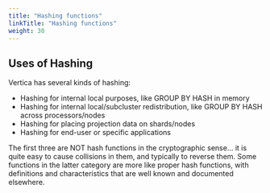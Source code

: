 ```yaml
---
title: "Hashing functions"
linkTitle: "Hashing functions"
weight: 30
---
```


## Uses of Hashing

Vertica has several kinds of hashing:

- Hashing for internal local purposes, like GROUP BY HASH in memory
- Hashing for internal local/subcluster redistribution, like GROUP BY
  HASH across processors/nodes
- Hashing for placing projection data on shards/nodes
- Hashing for end-user or specific applications

The first three are NOT hash functions in the cryptographic sense... it is quite easy to cause collisions in them, and typically to reverse them. Some functions in the latter category are more like proper hash functions, with definitions and characteristics that are well known and documented elsewhere.
